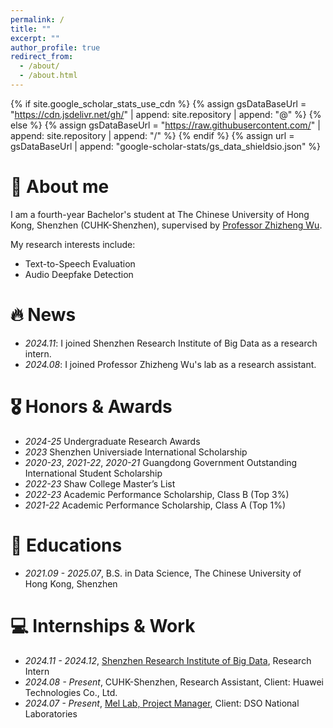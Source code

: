 ```yaml
---
permalink: /
title: ""
excerpt: ""
author_profile: true
redirect_from: 
  - /about/
  - /about.html
---
```


{% if site.google_scholar_stats_use_cdn %}
{% assign gsDataBaseUrl = "https://cdn.jsdelivr.net/gh/" | append: site.repository | append: "@" %}
{% else %}
{% assign gsDataBaseUrl = "https://raw.githubusercontent.com/" | append: site.repository | append: "/" %}
{% endif %}
{% assign url = gsDataBaseUrl | append: "google-scholar-stats/gs_data_shieldsio.json" %}

<span class='anchor' id='about-me'></span>

# 👋 About me
I am a fourth-year Bachelor's student at The Chinese University of Hong Kong, Shenzhen (CUHK-Shenzhen), supervised by [Professor Zhizheng Wu](https://drwuz.com/).

My research interests include: 
- Text-to-Speech Evaluation
- Audio Deepfake Detection

# 🔥 News
- *2024.11*: I joined Shenzhen Research Institute of Big Data as a research intern.
- *2024.08*: I joined Professor Zhizheng Wu's lab as a research assistant.

# 🎖 Honors & Awards
- *2024-25* Undergraduate Research Awards
- *2023* Shenzhen Universiade International Scholarship
- *2020-23*, *2021-22*, *2020-21* Guangdong Government Outstanding International Student Scholarship
- *2022-23* Shaw College Master’s List 
- *2022-23* Academic Performance Scholarship, Class B (Top 3%)
- *2021-22* Academic Performance Scholarship, Class A (Top 1%)

# 📖 Educations
- *2021.09 - 2025.07*, B.S. in Data Science, The Chinese University of Hong Kong, Shenzhen

# 💻 Internships & Work
- *2024.11 - 2024.12*, [Shenzhen Research Institute of Big Data](https://www.sribd.cn/en), Research Intern
- *2024.08 - Present*, CUHK-Shenzhen, Research Assistant, Client: Huawei Technologies Co., Ltd. 
- *2024.07 - Present*, [Mel Lab, Project Manager](https://mellab.ai/), Client: DSO National Laboratories